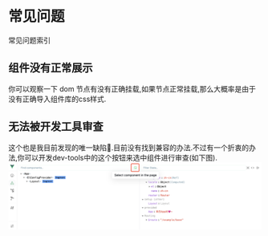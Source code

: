 # 常见问题

常见问题索引

## 组件没有正常展示

你可以观察一下 dom 节点有没有正确挂载,如果节点正常挂载,那么大概率是由于没有正确导入组件库的css样式.

## 无法被开发工具审查

这个也是我目前发现的唯一缺陷🥲.目前没有找到兼容的办法.不过有一个折衷的办法,你可以开发dev-tools中的这个按钮来选中组件进行审查(如下图).
![dev-tools](../assets/images/vue-dev-tools.png)

